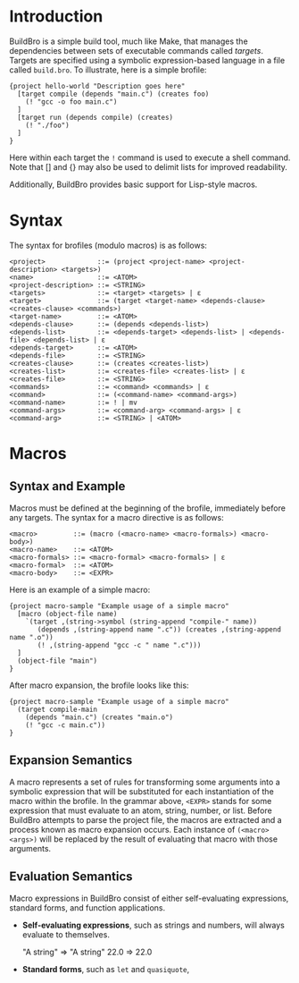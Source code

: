 Introduction
============

BuildBro is a simple build tool, much like Make, that manages the dependencies between sets of executable commands called _targets_. Targets are specified using a symbolic expression-based language in a file called `build.bro`. To illustrate, here is a simple brofile:

    {project hello-world "Description goes here"
      [target compile (depends "main.c") (creates foo)
        (! "gcc -o foo main.c")
      ]
      [target run (depends compile) (creates)
        (! "./foo")
      ]
    }

Here within each target the `!` command is used to execute a shell command. Note that \[\] and \{\} may also be used to delimit lists for improved readability.

Additionally, BuildBro provides basic support for Lisp-style macros.

Syntax
======

The syntax for brofiles (modulo macros) is as follows:

    <project>             ::= (project <project-name> <project-description> <targets>)
    <name>                ::= <ATOM>
    <project-description> ::= <STRING>
    <targets>             ::= <target> <targets> | ε
    <target>              ::= (target <target-name> <depends-clause> <creates-clause> <commands>)
    <target-name>         ::= <ATOM>
    <depends-clause>      ::= (depends <depends-list>)
    <depends-list>        ::= <depends-target> <depends-list> | <depends-file> <depends-list> | ε
    <depends-target>      ::= <ATOM>
    <depends-file>        ::= <STRING>
    <creates-clause>      ::= (creates <creates-list>)
    <creates-list>        ::= <creates-file> <creates-list> | ε
    <creates-file>        ::= <STRING>
    <commands>            ::= <command> <commands> | ε
    <command>             ::= (<command-name> <command-args>)
    <command-name>        ::= ! | mv
    <command-args>        ::= <command-arg> <command-args> | ε
    <command-arg>         ::= <STRING> | <ATOM>

Macros
======

Syntax and Example
------------------

Macros must be defined at the beginning of the brofile, immediately before any targets. The syntax for a macro directive is as follows:

    <macro>         ::= (macro (<macro-name> <macro-formals>) <macro-body>)
    <macro-name>    ::= <ATOM>
    <macro-formals> ::= <macro-formal> <macro-formals> | ε
    <macro-formal>  ::= <ATOM>
    <macro-body>    ::= <EXPR>

Here is an example of a simple macro:

    {project macro-sample "Example usage of a simple macro"
      [macro (object-file name)
        `(target ,(string->symbol (string-append "compile-" name))
           (depends ,(string-append name ".c")) (creates ,(string-append name ".o"))
           (! ,(string-append "gcc -c " name ".c")))
      ]
      (object-file "main")
    }

After macro expansion, the brofile looks like this:

    {project macro-sample "Example usage of a simple macro"
      (target compile-main
        (depends "main.c") (creates "main.o")
        (! "gcc -c main.c"))
    }

Expansion Semantics
-------------------

A macro represents a set of rules for transforming some arguments into a symbolic expression that will be substituted for each instantiation of the macro within the brofile. In the grammar above, `<EXPR>` stands for some expression that must evaluate to an atom, string, number, or list. Before BuildBro attempts to parse the project file, the macros are extracted and a process known as macro expansion occurs. Each instance of `(<macro> <args>)` will be replaced by the result of evaluating that macro with those arguments.

Evaluation Semantics
--------------------

Macro expressions in BuildBro consist of either self-evaluating expressions, standard forms, and function applications.

 + **Self-evaluating expressions**, such as strings and numbers, will always evaluate to themselves.

      "A string" => "A string"
      22.0 => 22.0

 + **Standard forms**, such as `let` and `quasiquote`, 
